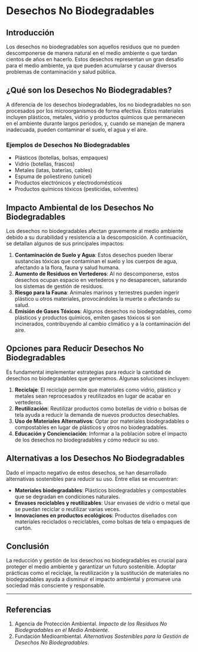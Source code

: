 # Desechos No Biodegradables

## Introducción

Los desechos no biodegradables son aquellos residuos que no pueden descomponerse de manera natural en el medio ambiente o que tardan cientos de años en hacerlo. Estos desechos representan un gran desafío para el medio ambiente, ya que pueden acumularse y causar diversos problemas de contaminación y salud pública.

## ¿Qué son los Desechos No Biodegradables?

A diferencia de los desechos biodegradables, los no biodegradables no son procesados por los microorganismos de forma efectiva. Estos materiales incluyen plásticos, metales, vidrio y productos químicos que permanecen en el ambiente durante largos periodos, y, cuando se manejan de manera inadecuada, pueden contaminar el suelo, el agua y el aire.

### Ejemplos de Desechos No Biodegradables

- Plásticos (botellas, bolsas, empaques)
- Vidrio (botellas, frascos)
- Metales (latas, baterías, cables)
- Espuma de poliestireno (unicel)
- Productos electrónicos y electrodomésticos
- Productos químicos tóxicos (pesticidas, solventes)

## Impacto Ambiental de los Desechos No Biodegradables

Los desechos no biodegradables afectan gravemente al medio ambiente debido a su durabilidad y resistencia a la descomposición. A continuación, se detallan algunos de sus principales impactos:

1. **Contaminación de Suelo y Agua**: Estos desechos pueden liberar sustancias tóxicas que contaminan el suelo y los cuerpos de agua, afectando a la flora, fauna y salud humana.
2. **Aumento de Residuos en Vertederos**: Al no descomponerse, estos desechos ocupan espacio en vertederos y no desaparecen, saturando los sistemas de gestión de residuos.
3. **Riesgo para la Fauna**: Animales marinos y terrestres pueden ingerir plástico u otros materiales, provocándoles la muerte o afectando su salud.
4. **Emisión de Gases Tóxicos**: Algunos desechos no biodegradables, como plásticos y productos químicos, emiten gases tóxicos si son incinerados, contribuyendo al cambio climático y a la contaminación del aire.

## Opciones para Reducir Desechos No Biodegradables

Es fundamental implementar estrategias para reducir la cantidad de desechos no biodegradables que generamos. Algunas soluciones incluyen:

1. **Reciclaje**: El reciclaje permite que materiales como vidrio, plástico y metales sean reprocesados y reutilizados en lugar de acabar en vertederos.
2. **Reutilización**: Reutilizar productos como botellas de vidrio o bolsas de tela ayuda a reducir la demanda de nuevos productos desechables.
3. **Uso de Materiales Alternativos**: Optar por materiales biodegradables o compostables en lugar de plásticos y otros no biodegradables.
4. **Educación y Concienciación**: Informar a la población sobre el impacto de los desechos no biodegradables y cómo reducir su uso.

## Alternativas a los Desechos No Biodegradables

Dado el impacto negativo de estos desechos, se han desarrollado alternativas sostenibles para reducir su uso. Entre ellas se encuentran:

- **Materiales biodegradables**: Plásticos biodegradables y compostables que se degradan en condiciones naturales.
- **Envases reciclables y reutilizables**: Usar envases de vidrio o metal que se puedan reciclar o reutilizar varias veces.
- **Innovaciones en productos ecológicos**: Productos diseñados con materiales reciclados o reciclables, como bolsas de tela o empaques de cartón.

## Conclusión

La reducción y gestión de los desechos no biodegradables es crucial para proteger el medio ambiente y garantizar un futuro sostenible. Adoptar prácticas como el reciclaje, la reutilización y la sustitución de materiales no biodegradables ayuda a disminuir el impacto ambiental y promueve una sociedad más consciente y responsable.

---

## Referencias

1. Agencia de Protección Ambiental. _Impacto de los Residuos No Biodegradables en el Medio Ambiente_.
2. Fundación Medioambiental. _Alternativas Sostenibles para la Gestión de Desechos No Biodegradables_.
